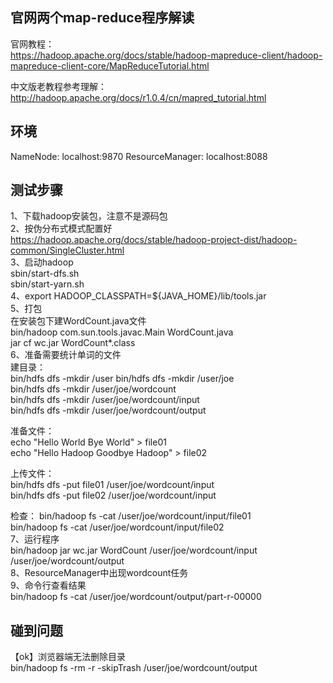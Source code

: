 ## 官网两个map-reduce程序解读

官网教程：  
https://hadoop.apache.org/docs/stable/hadoop-mapreduce-client/hadoop-mapreduce-client-core/MapReduceTutorial.html

中文版老教程参考理解：  
http://hadoop.apache.org/docs/r1.0.4/cn/mapred_tutorial.html  

## 环境

NameNode: localhost:9870 
ResourceManager: localhost:8088   

## 测试步骤

1、下载hadoop安装包，注意不是源码包  
2、按伪分布式模式配置好  
https://hadoop.apache.org/docs/stable/hadoop-project-dist/hadoop-common/SingleCluster.html  
3、启动hadoop  
sbin/start-dfs.sh  
sbin/start-yarn.sh  
4、export HADOOP_CLASSPATH=${JAVA_HOME}/lib/tools.jar  
5、打包  
在安装包下建WordCount.java文件  
bin/hadoop com.sun.tools.javac.Main WordCount.java  
jar cf wc.jar WordCount*.class  
6、准备需要统计单词的文件  
建目录：  
bin/hdfs dfs -mkdir /user
bin/hdfs dfs -mkdir /user/joe  
bin/hdfs dfs -mkdir /user/joe/wordcount  
bin/hdfs dfs -mkdir /user/joe/wordcount/input  
bin/hdfs dfs -mkdir /user/joe/wordcount/output  

准备文件：  
echo "Hello World Bye World" > file01  
echo "Hello Hadoop Goodbye Hadoop" > file02  

上传文件：  
bin/hdfs dfs -put file01 /user/joe/wordcount/input  
bin/hdfs dfs -put file02 /user/joe/wordcount/input  

检查：
bin/hadoop fs -cat /user/joe/wordcount/input/file01  
bin/hadoop fs -cat /user/joe/wordcount/input/file02  
7、运行程序  
bin/hadoop jar wc.jar WordCount /user/joe/wordcount/input /user/joe/wordcount/output  
8、ResourceManager中出现wordcount任务  
9、命令行查看结果  
bin/hadoop fs -cat /user/joe/wordcount/output/part-r-00000

## 碰到问题

【ok】浏览器端无法删除目录  
bin/hadoop fs -rm -r -skipTrash /user/joe/wordcount/output
